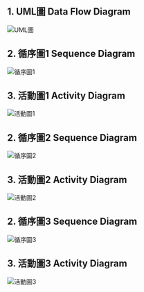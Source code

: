 ## 1. UML圖 Data Flow Diagram 
![UML圖](https://github.com/Shengjun7/home1/blob/main/images/UML%E5%9C%96.png?raw=true)

## 2. 循序圖1  Sequence Diagram
![循序圖1]()
## 3. 活動圖1 Activity Diagram
![活動圖1]()
## 2. 循序圖2  Sequence Diagram
![循序圖2]()
## 3. 活動圖2 Activity Diagram
![活動圖2]()
## 2. 循序圖3  Sequence Diagram
![循序圖3]()
## 3. 活動圖3 Activity Diagram
![活動圖3]()
